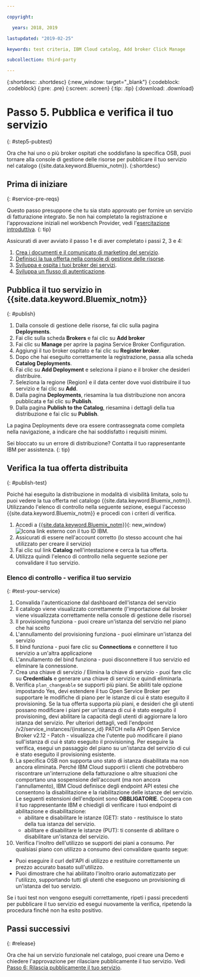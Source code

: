 ```yaml
---

copyright:

  years: 2018, 2019 

lastupdated: "2019-02-25"

keywords: test criteria, IBM Cloud catalog, Add broker Click Manage

subcollection: third-party

---
```


{:shortdesc: .shortdesc}
{:new_window: target="_blank"}
{:codeblock: .codeblock}
{:pre: .pre}
{:screen: .screen}
{:tip: .tip}
{:download: .download}

# Passo 5. Pubblica e verifica il tuo servizio
{: #step5-pubtest}

Ora che hai uno o più broker ospitati che soddisfano la specifica OSB, puoi tornare alla console di gestione delle risorse per pubblicare il tuo servizio nel catalogo {{site.data.keyword.Bluemix_notm}}. 
{:shortdesc}

## Prima di iniziare
{: #service-pre-reqs}

Questo passo presuppone che tu sia stato approvato per fornire un servizio di fatturazione integrato. Se non hai completato la registrazione e l'approvazione iniziali nel workbench Provider, vedi l'[esercitazione introduttiva](/docs/third-party/index.md?topic=third-party-get-started#get-started).
{: tip}

Assicurati di aver avviato il passo 1 e di aver completato i passi 2, 3 e 4:
1. [Crea i documenti e il comunicato di marketing del servizio](/docs/third-party?topic=third-party-content-tasks#content-tasks).
2. [Definisci la tua offerta nella console di gestione delle risorse](/docs/third-party?topic=third-party-step2-define#step2-define).
3. [Sviluppa e ospita i tuoi broker dei servizi](/docs/third-party?topic=third-party-step3-osb#step3-osb).
3. [Sviluppa un flusso di autenticazione](/docs/third-party?topic=third-party-step4-iam#step4-iam).

## Pubblica il tuo servizio in {{site.data.keyword.Bluemix_notm}}
{: #publish}

1. Dalla console di gestione delle risorse, fai clic sulla pagina **Deployments**.
2. Fai clic sulla scheda **Brokers** e fai clic su **Add broker**
3. Fai clic su **Manage** per aprire la pagina Service Broker Configuration.
4. Aggiungi il tuo broker ospitato e fai clic su **Register broker**.
5. Dopo che hai eseguito correttamente la registrazione, passa alla scheda **Catalog Deployments**.
6. Fai clic su **Add Deployment** e seleziona il piano e il broker che desideri distribuire.
7. Seleziona la regione (Region) e il data center dove vuoi distribuire il tuo servizio e fai clic su **Add**.
8. Dalla pagina **Deployments**, riesamina la tua distribuzione non ancora pubblicata e fai clic su **Publish**.
9. Dalla pagina **Publish to the Catalog**, riesamina i dettagli della tua distribuzione e fai clic su **Publish**.

La pagina Deployments deve ora essere contrassegnata come completa nella navigazione, a indicare che hai soddisfatto i requisiti minimi.

Sei bloccato su un errore di distribuzione? Contatta il tuo rappresentante IBM per assistenza.
{: tip}

## Verifica la tua offerta distribuita 
{: #publish-test}

Poiché hai eseguito la distribuzione in modalità di visibilità limitata, solo tu puoi vedere la tua offerta nel catalogo {{site.data.keyword.Bluemix_notm}}. Utilizzando l'elenco di controllo nella seguente sezione, esegui l'accesso {{site.data.keyword.Bluemix_notm}} e procedi con i criteri di verifica.

1. Accedi a [{{site.data.keyword.Bluemix_notm}}](https://cloud.ibm.com){: new_window} ![Icona link esterno](../icons/launch-glyph.svg "Icona link esterno") con il tuo ID IBM.
2. Assicurati di essere nell'account corretto (lo stesso account che hai utilizzato per creare il servizio)
3. Fai clic sul link **Catalog** nell'intestazione e cerca la tua offerta.
4. Utilizza quindi l'elenco di controllo nella seguente sezione per convalidare il tuo servizio.

### Elenco di controllo - verifica il tuo servizio
{: #test-your-service}

1. Convalida l'autenticazione dal dashboard dell'istanza del servizio
2. Il catalogo viene visualizzato correttamente (l'importazione dal broker viene visualizzata correttamente nella console di gestione delle risorse)
3. Il provisioning funziona - puoi creare un'istanza del servizio nel piano che hai scelto
4. L'annullamento del provisioning funziona - puoi eliminare un'istanza del servizio
5. Il bind funziona - puoi fare clic su **Connections** e connettere il tuo servizio a un'altra applicazione
6. L'annullamento del bind funziona - puoi disconnettere il tuo servizio ed eliminare la connessione.
7. Crea una chiave di servizio / Elimina la chiave di servizio - puoi fare clic su **Credentials** e generare una chiave di servizio e quindi eliminarla.
8. Verifica `plan_changeable` se supporti più piani. Se abiliti tale opzione impostando Yes, devi estendere il tuo Open Service Broker per supportare le modifiche di piano per le istanze di cui è stato eseguito il provisioning. Se la tua offerta supporta più piani, e desideri che gli utenti possano modificare i piani per un'istanza di cui è stato eseguito il provisioning, devi abilitare la capacità degli utenti di aggiornare la loro istanza del servizio. Per ulteriori dettagli, vedi l'endpoint /v2/service_instances/{instance_id} PATCH nella API Open Service Broker v2.12  - Patch - visualizza che l'utente può modificare il piano sull'istanza di cui è stato eseguito il provisioning. Per eseguire la verifica, esegui un passaggio del piano su un'istanza del servizio di cui è stato eseguito il provisioning esistente.
9. La specifica OSB non supporta uno stato di istanza disabilitata ma non ancora eliminata. Perché IBM Cloud supporti i clienti che potrebbero riscontrare un'interruzione della fatturazione o altre situazioni che comportano una sospensione dell'account (ma non ancora l'annullamento), IBM Cloud definisce degli endpoint API estesi che consentono la disabilitazione e la riabilitazione delle istanze del servizio. Le seguenti estensioni dell'endpoint sono **OBBLIGATORIE**. Coopera con il tuo rappresentante IBM e chiedigli di verificare i tuoi endpoint di abilitazione e disabilitazione:
   - abilitare e disabilitare le istanze (GET): stato - restituisce lo stato della tua istanza del servizio.
   - abilitare e disabilitare le istanze (PUT): ti consente di abilitare o disabilitare un'istanza del servizio.
10. Verifica l'inoltro dell'utilizzo se supporti dei piani a consumo. Per qualsiasi piano con utilizzo a consumo devi convalidare quanto segue:
   - Puoi eseguire il curl dell'API di utilizzo e restituire correttamente un prezzo accurato basato sull'utilizzo.
   - Puoi dimostrare che hai abilitato l'inoltro orario automatizzato per l'utilizzo, supportando tutti gli utenti che eseguono un provisioning di un'istanza del tuo servizio.

Se i tuoi test non vengono eseguiti correttamente, ripeti i passi precedenti per pubblicare il tuo servizio ed esegui nuovamente la verifica, ripetendo la procedura finché non ha esito positivo.


## Passi successivi
{: #release}

Ora che hai un servizio funzionale nel catalogo, puoi creare una Demo e chiedere l'approvazione per rilasciare pubblicamente il tuo servizio. Vedi [Passo 6: Rilascia pubblicamente il tuo servizio](/docs/third-party?topic=third-party-public-releasing#public-releasing).
